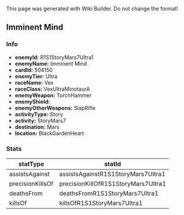 <span class="wiki-builder">This page was generated with Wiki Builder. Do not change the format!</span>

## Imminent Mind
### Info
* **enemyId:** R1S1StoryMars7Ultra1
* **enemyName:** Imminent Mind
* **cardId:** 504150
* **enemyTier:** Ultra
* **raceName:** Vex
* **raceClass:** VexUltraMinotaurA
* **enemyWeapon:** TorchHammer
* **enemyShield:** 
* **enemyOtherWeapons:** SlapRifle
* **activityType:** Story
* **activity:** StoryMars7
* **destination:** Mars
* **location:** BlackGardenHeart

### Stats
statType | statId
-------- | ------
assistsAgainst | assistsAgainstR1S1StoryMars7Ultra1
precisionKillsOf | precisionKillOfR1S1StoryMars7Ultra1
deathsFrom | deathsFromR1S1StoryMars7Ultra1
killsOf | killsOfR1S1StoryMars7Ultra1


